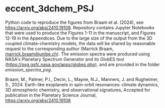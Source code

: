 # eccent_3dchem_PSJ
Python code to reproduce the figures from Braam et al. (2024), see https://arxiv.org/abs/2410.19108.
Repository contains Jupyter Notebooks that were used to produce the Figures 1-11 in the manuscript, and Figures 12-19 in the Appendices. Due to the large size of the output from the 3D coupled climate-chemistry models, the data will be shared by reasonable request to the corresponding author (Marrick Braam, marrick.braam@unibe.ch). The emission spectra were produced using NASA's Planetary Spectrum Generator and its GlobES tool (https://psg.gsfc.nasa.gov/apps/globes.php), and are provided in the folder _emission_spectra_psg_. 

Braam, M., Palmer, P.I., Decin, L., Mayne, N.J., Manners, J. and Rugheimer, S., 2024. Earth-like exoplanets in spin-orbit resonances: climate dynamics, 3D atmospheric chemistry, and observational signatures, Accepted for publication in the Planetary Science Journal, https://arxiv.org/abs/2410.19108
